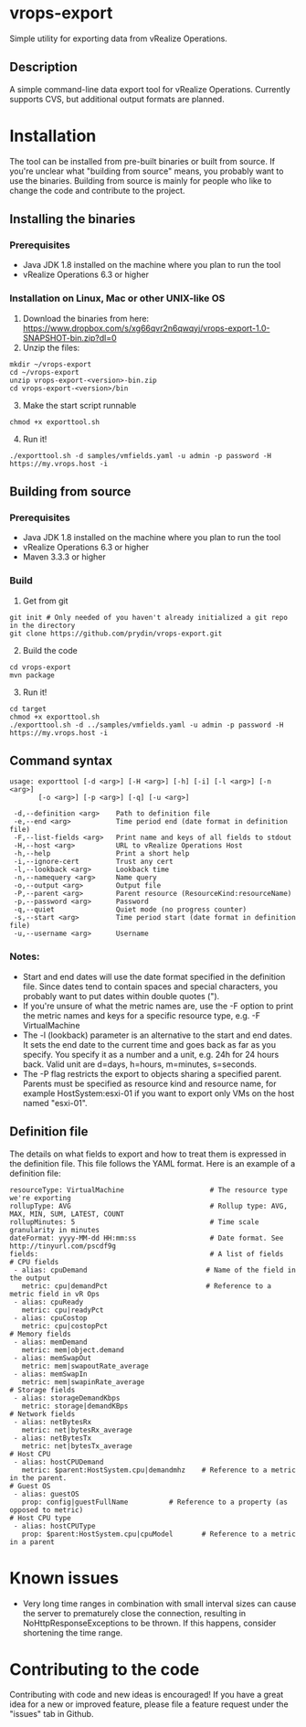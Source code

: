 # vrops-export
Simple utility for exporting data from vRealize Operations.

## Description
A simple command-line data export tool for vRealize Operations. Currently supports CVS, but additional output formats are planned.

# Installation
The tool can be installed from pre-built binaries or built from source. If you're unclear what "building from source" means, you probably want to use the binaries. Building from source is mainly for people who like to change the code and contribute to the project.

## Installing the binaries
### Prerequisites
* Java JDK 1.8 installed on the machine where you plan to run the tool
* vRealize Operations 6.3 or higher
### Installation on Linux, Mac or other UNIX-like OS
1. Download the binaries from here: https://www.dropbox.com/s/xg66qvr2n6qwqyj/vrops-export-1.0-SNAPSHOT-bin.zip?dl=0
2. Unzip the files:
```
mkdir ~/vrops-export
cd ~/vrops-export
unzip vrops-export-<version>-bin.zip
cd vrops-export-<version>/bin
```
3. Make the start script runnable
```
chmod +x exporttool.sh
```
4. Run it!
```
./exporttool.sh -d samples/vmfields.yaml -u admin -p password -H https://my.vrops.host -i
```

## Building from source
### Prerequisites
* Java JDK 1.8 installed on the machine where you plan to run the tool
* vRealize Operations 6.3 or higher
* Maven 3.3.3 or higher

### Build
1. Get from git
```
git init # Only needed of you haven't already initialized a git repo in the directory 
git clone https://github.com/prydin/vrops-export.git
```
2. Build the code
```
cd vrops-export
mvn package
```
3. Run it!
```
cd target
chmod +x exporttool.sh
./exporttool.sh -d ../samples/vmfields.yaml -u admin -p password -H https://my.vrops.host -i
```

## Command syntax
```
usage: exporttool [-d <arg>] [-H <arg>] [-h] [-i] [-l <arg>] [-n <arg>]
       [-o <arg>] [-p <arg>] [-q] [-u <arg>]
       
 -d,--definition <arg>    Path to definition file
 -e,--end <arg>           Time period end (date format in definition file)
 -F,--list-fields <arg>   Print name and keys of all fields to stdout
 -H,--host <arg>          URL to vRealize Operations Host
 -h,--help                Print a short help
 -i,--ignore-cert         Trust any cert
 -l,--lookback <arg>      Lookback time
 -n,--namequery <arg>     Name query
 -o,--output <arg>        Output file
 -P,--parent <arg>        Parent resource (ResourceKind:resourceName)
 -p,--password <arg>      Password
 -q,--quiet               Quiet mode (no progress counter)
 -s,--start <arg>         Time period start (date format in definition file)
 -u,--username <arg>      Username
 ```
 ### Notes:
 * Start and end dates will use the date format specified in the definition file. Since dates tend to contain spaces and special characters, you probably want to put dates within double quotes (").
 * If you're unsure of what the metric names are, use the -F option to print the metric names and keys for a specific resource type, e.g. -F VirtualMachine
 * The -l (lookback) parameter is an alternative to the start and end dates. It sets the end date to the current time and goes back as far as you specify. You specify it as a number and a unit, e.g. 24h for 24 hours back. Valid unit are d=days, h=hours, m=minutes, s=seconds.
 * The -P flag restricts the export to objects sharing a specified parent. Parents must be specified as resource kind and resource name, for example HostSystem:esxi-01 if you want to export only VMs on the host named "esxi-01".
 
 ## Definition file
 The details on what fields to export and how to treat them is expressed in the definition file. This file follows the YAML format. 
 Here is an example of a definition file:
 
 ```
resourceType: VirtualMachine                     # The resource type we're exporting
rollupType: AVG                                  # Rollup type: AVG, MAX, MIN, SUM, LATEST, COUNT
rollupMinutes: 5                                 # Time scale granularity in minutes
dateFormat: yyyy-MM-dd HH:mm:ss                  # Date format. See http://tinyurl.com/pscdf9g
fields:                                          # A list of fields
# CPU fields
  - alias: cpuDemand                             # Name of the field in the output
    metric: cpu|demandPct                        # Reference to a metric field in vR Ops
  - alias: cpuReady
    metric: cpu|readyPct
  - alias: cpuCostop
    metric: cpu|costopPct
# Memory fields
  - alias: memDemand
    metric: mem|object.demand
  - alias: memSwapOut
    metric: mem|swapoutRate_average
  - alias: memSwapIn
    metric: mem|swapinRate_average
 # Storage fields
  - alias: storageDemandKbps
    metric: storage|demandKBps
 # Network fields
  - alias: netBytesRx
    metric: net|bytesRx_average
  - alias: netBytesTx
    metric: net|bytesTx_average
 # Host CPU
  - alias: hostCPUDemand
    metric: $parent:HostSystem.cpu|demandmhz	# Reference to a metric in the parent. 
 # Guest OS
  - alias: guestOS
    prop: config|guestFullName			# Reference to a property (as opposed to metric)
 # Host CPU type
  - alias: hostCPUType
    prop: $parent:HostSystem.cpu|cpuModel		# Reference to a metric in a parent
```
    
# Known issues
* Very long time ranges in combination with small interval sizes can cause the server to prematurely close the connection, resulting in NoHttpResponseExceptions to be thrown. If this happens, consider shortening the time range.

# Contributing to the code
Contributing with code and new ideas is encouraged! If you have a great idea for a new or improved feature, please file a feature request under the "issues" tab in Github. 
 



